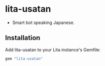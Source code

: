 # lita-usatan

- Smart bot speaking Japanese.

## Installation

Add lita-usatan to your Lita instance's Gemfile:

``` ruby
gem "lita-usatan"
```


